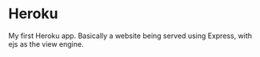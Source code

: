 # Heroku
My first Heroku app. Basically a website being served using Express, with ejs as the view engine.
